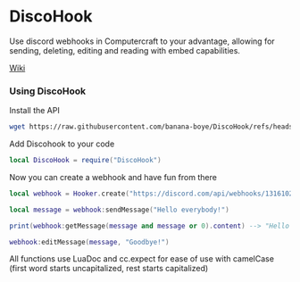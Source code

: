# DiscoHook
Use discord webhooks in Computercraft to your advantage, allowing for sending, deleting, editing and reading with embed capabilities.

[Wiki](https://github.com/banana-boye/DiscoHook/wiki)

### Using DiscoHook

Install the API
```bash
wget https://raw.githubusercontent.com/banana-boye/DiscoHook/refs/heads/main/DiscoHook.lua DiscoHook
```

Add Discohook to your code
```lua
local DiscoHook = require("DiscoHook")
```

Now you can create a webhook and have fun from there
```lua
local webhook = Hooker.create("https://discord.com/api/webhooks/1316102809002836059/B_2l6RncV-J8dUwXGSHl7r2v0f0o1K5sXi8ckZO45cK8pczq6_vaL7ELbn8gn3RJLEvE")

local message = webhook:sendMessage("Hello everybody!")

print(webhook:getMessage(message and message or 0).content) --> "Hello everybody!"

webhook:editMessage(message, "Goodbye!")
```

All functions use LuaDoc and cc.expect for ease of use with camelCase (first word starts uncapitalized, rest starts capitalized)
